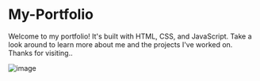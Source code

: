 # My-Portfolio
 Welcome to my portfolio! It's built with HTML, CSS, and JavaScript. Take a look around to learn more about me and the projects I've worked on. Thanks for visiting..
 
![image](https://github.com/user-attachments/assets/b8139ad2-3b42-4043-8377-a6ed3fa83e69)
